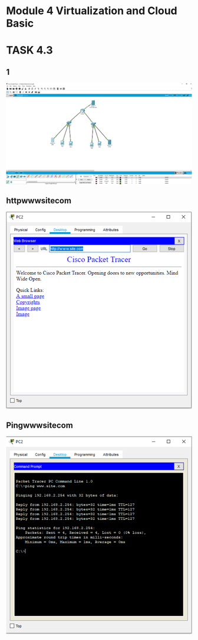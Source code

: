 # Module 4 Virtualization and Cloud Basic
# TASK 4.3

## 1
![alt text](1.PNG)
## httpwwwsitecom
![alt text](httpwwwsitecom.PNG)
## Pingwwwsitecom
![alt text](Pingwwwsitecom.PNG)
